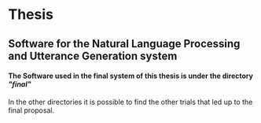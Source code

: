 # Thesis
## Software for the Natural Language Processing and Utterance Generation system

#### The Software used in the final system of this thesis is under the directory *"final"*

In the other directories it is possible to find the other trials that led up to the final proposal.
